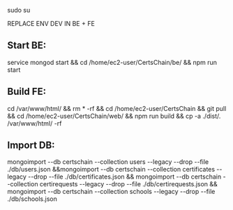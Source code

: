sudo su

REPLACE ENV DEV IN BE + FE

## Start BE:
service mongod start && cd /home/ec2-user/CertsChain/be/ && npm run start

## Build FE:
cd /var/www/html/ && rm * -rf && cd /home/ec2-user/CertsChain && git pull && cd /home/ec2-user/CertsChain/web/ && npm run build && cp -a ./dist/. /var/www/html/ -rf

## Import DB:
mongoimport --db certschain --collection users --legacy --drop --file ./db/users.json &&mongoimport --db certschain --collection certificates --legacy --drop --file ./db/certificates.json && mongoimport --db certschain --collection certirequests --legacy --drop --file ./db/certirequests.json && mongoimport --db certschain --collection schools --legacy --drop --file ./db/schools.json